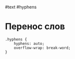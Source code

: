 #text #hyphens

# Перенос слов

```
.hyphens {
    hyphens: auto;
    overflow-wrap: break-word;
}
```

